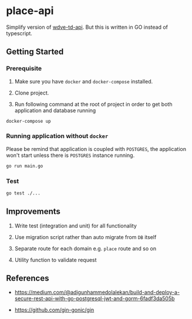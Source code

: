 # place-api

Simplify version of [wdve-td-api](https://github.com/thestrayed/wdve-td-api/). But this is written in GO instead of typescript.

## Getting Started

### Prerequisite

1. Make sure you have `docker` and `docker-compose` installed.

1. Clone project.

1. Run following command at the root of project in order to get both application and database running

```bash
docker-compose up
```

### Running application without `docker`

Please be remind that application is coupled with `POSTGRES`, the application won't start unless there is `POSTGRES` instance running.

```bash
go run main.go
```

### Test

```bash
go test ./...
```

## Improvements

1. Write test (integration and unit) for all functionality

1. Use migration script rather than auto migrate from `DB` itself

1. Separate route for each domain e.g. `place` route and so on

1. Utility function to validate request

## References

- https://medium.com/@adigunhammedolalekan/build-and-deploy-a-secure-rest-api-with-go-postgresql-jwt-and-gorm-6fadf3da505b

- https://github.com/gin-gonic/gin
